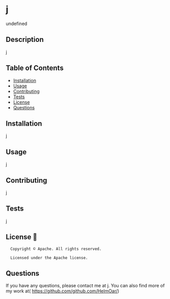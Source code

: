 # j
  undefined
## Description
j

## Table of Contents
- [Installation](#installation)
- [Usage](#usage)
- [Contributing](#contributing)
- [Tests](#tests)
- [License](#license)
- [Questions](#questions)

## Installation
j

## Usage
j

## Contributing
j

## Tests
j

## License 📛
      Copyright © Apache. All rights reserved. 
      
      Licensed under the Apache license.

## Questions
If you have any questions, please contact me at j.
You can also find more of my work at( https://github.com/github.com/HelmOar/)

